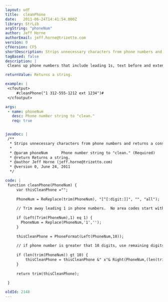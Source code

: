 ```yaml
---
layout: udf
title:  cleanPhone
date:   2011-06-24T14:41:54.000Z
library: StrLib
argString: "phoneNum"
author: Jeff Horne
authorEmail: jeff.horne@trizetto.com
version: 0
cfVersion: CF5
shortDescription: Strips unnecessary characters from phone numbers and returns a consistent looking phone number and extension, if necessary.
tagBased: false
description: |
 Cleans up phone numbers that include leading 1s, text before and extension number or other characters.  Returns in (###) ###-#### x### format.  Uses PhoneFormat originally submitted by Derrick Rapley.

returnValue: Returns a string.

example: |
 <cfoutput>
     #cleanPhone("1 312-555-1212 ext 1234")#
 </cfoutput>

args:
 - name: phoneNum
   desc: Phone number string to "clean."
   req: true


javaDoc: |
 /**
  * Strips unnecessary characters from phone numbers and returns a consistent looking phone number and extension, if necessary.
  * 
  * @param phoneNum      Phone number string to "clean." (Required)
  * @return Returns a string. 
  * @author Jeff Horne (jeff.horne@trizetto.com) 
  * @version 0, June 24, 2011 
  */

code: |
 function cleanPhone(PhoneNum) {
     var thisCleanPhone ="";
 
     PhoneNum = ReReplace(trim(PhoneNum), "[^[:digit:]]", "", "all");
     
     // Trim away leading 1 in phone numbers.  No area codes start with 1 
     
     if (Left(Trim(PhoneNum),1) eq 1) {
       PhoneNum = Replace(PhoneNum,'1','');
     }
 
     thisCleanPhone = PhoneFormat(Left(PhoneNum,10));
     
     // if phone number is greater that 10 digits, use remaining digits as an extension
     
     if (len(trim(PhoneNum)) gt 10) {
         thisCleanPhone = thisCleanPhone &" x"& Right(PhoneNum,(len(trim(PhoneNum))-10));    
     }
     
     return trim(thisCleanPhone);
 
 }

oldId: 2148
---
```


